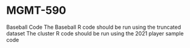 # MGMT-590
Baseball Code
The Baseball R code should be run using the truncated dataset
The cluster R code should be run using the 2021 player sample code

